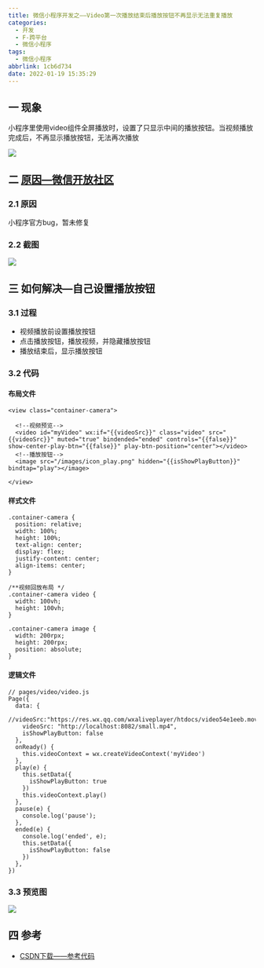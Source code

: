 ```yaml
---
title: 微信小程序开发之——Video第一次播放结束后播放按钮不再显示无法重复播放
categories:
  - 开发
  - F-跨平台
  - 微信小程序
tags:
  - 微信小程序
abbrlink: 1cb6d734
date: 2022-01-19 15:35:29
---
```

## 一 现象

小程序里使用video组件全屏播放时，设置了只显示中间的播放按钮。当视频播放完成后，不再显示播放按钮，无法再次播放

![][1]
<!--more-->
## 二 [原因—微信开放社区][00]

### 2.1 原因

小程序官方bug，暂未修复

### 2.2 截图

![][2]

## 三 如何解决—自己设置播放按钮

### 3.1 过程

* 视频播放前设置播放按钮
* 点击播放按钮，播放视频，并隐藏播放按钮
* 播放结束后，显示播放按钮

### 3.2 代码

#### 布局文件

```
<view class="container-camera">

  <!--视频预览-->
  <video id="myVideo" wx:if="{{videoSrc}}" class="video" src="{{videoSrc}}" muted="true" bindended="ended" controls="{{false}}" show-center-play-btn="{{false}}" play-btn-position="center"></video>
  <!--播放按钮-->
  <image src="/images/icon_play.png" hidden="{{isShowPlayButton}}" bindtap="play"></image>

</view>
```

#### 样式文件

```
.container-camera {
  position: relative;
  width: 100%;
  height: 100%;
  text-align: center;
  display: flex;
  justify-content: center;
  align-items: center;
}

/**视频回放布局 */
.container-camera video {
  width: 100vh;
  height: 100vh;
}

.container-camera image {
  width: 200rpx;
  height: 200rpx;
  position: absolute;
}
```

#### 逻辑文件

```
// pages/video/video.js
Page({
  data: {
    //videoSrc:"https://res.wx.qq.com/wxaliveplayer/htdocs/video54e1eeb.mov",
    videoSrc: "http://localhost:8082/small.mp4",
    isShowPlayButton: false
  },
  onReady() {
    this.videoContext = wx.createVideoContext('myVideo')
  },
  play(e) {
    this.setData({
      isShowPlayButton: true
    })
    this.videoContext.play()
  },
  pause(e) {
    console.log('pause');
  },
  ended(e) {
    console.log('ended', e);
    this.setData({
      isShowPlayButton: false
    })
  },
})
```

### 3.3 预览图
![][3]

## 四 参考
* [CSDN下载——参考代码](https://download.csdn.net/download/Calvin_zhou/76684349)


[00]:https://developers.weixin.qq.com/community/develop/doc/000e8451dbc5e0f2430a27ad551800
[1]:https://cdn.jsdelivr.net/gh/PGzxc/CDN/blog-wechat/wechat-video-play-finish-no-play.gif
[2]:https://cdn.jsdelivr.net/gh/PGzxc/CDN/blog-wechat/wechat-video-commit-answer.png
[3]:https://cdn.jsdelivr.net/gh/PGzxc/CDN/blog-wechat/weichat-video-play-finish-has.gif
